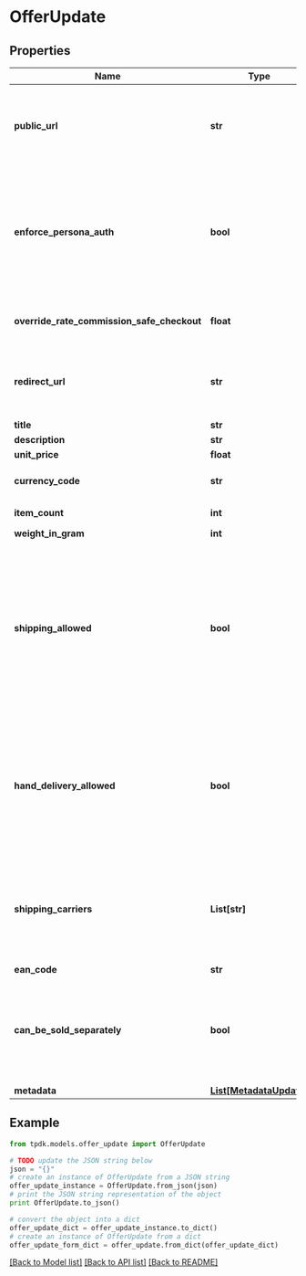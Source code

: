 # OfferUpdate



## Properties
Name | Type | Description | Notes
------------ | ------------- | ------------- | -------------
**public_url** | **str** | If specified, there would be not need for you to fill-in details. Must be accessible over WAN. | [optional] 
**enforce_persona_auth** | **bool** | Mean that the generated url cannot be accessed without a generated token for a Persona. Disallow external registration. | [default to True]
**override_rate_commission_safe_checkout** | **float** | Override YOUR platform fees for that particular Offer. | 
**redirect_url** | **str** | Fill-in that field IF you intend to redirect your customer instead of using a WebView. | [optional] 
**title** | **str** |  | [optional] 
**description** | **str** |  | [optional] 
**unit_price** | **float** |  | [optional] 
**currency_code** | **str** |  | [optional] [default to 'EUR']
**item_count** | **int** |  | [default to 1]
**weight_in_gram** | **int** |  | [optional] 
**shipping_allowed** | **bool** | That toggle allows the seller to propose shipping for its item. If set in conjunction of shippingCarrier, the label will be automatically generated. Also, it will restrict the carrier to the limited subset defined. | 
**hand_delivery_allowed** | **bool** | Enable both parties to finalize the transaction in person rather than using delivery. A QR Code must be scanned by the seller once the buyer claims the product. | [default to True]
**shipping_carriers** | **List[str]** | If you wish to enable automated shipping label generation through a specific provider, specify it there. | 
**ean_code** | **str** |  | [optional] 
**can_be_sold_separately** | **bool** | Set this flag to false to forbid a potential buyer to acquire this item separately.          This is only useful in a BulkOffer context. | [default to True]
**metadata** | [**List[MetadataUpdate]**](MetadataUpdate.md) |  | 

## Example

```python
from tpdk.models.offer_update import OfferUpdate

# TODO update the JSON string below
json = "{}"
# create an instance of OfferUpdate from a JSON string
offer_update_instance = OfferUpdate.from_json(json)
# print the JSON string representation of the object
print OfferUpdate.to_json()

# convert the object into a dict
offer_update_dict = offer_update_instance.to_dict()
# create an instance of OfferUpdate from a dict
offer_update_form_dict = offer_update.from_dict(offer_update_dict)
```
[[Back to Model list]](../README.md#documentation-for-models) [[Back to API list]](../README.md#documentation-for-api-endpoints) [[Back to README]](../README.md)


